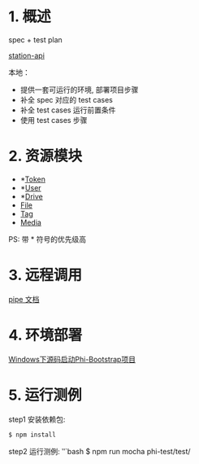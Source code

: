 # 1. 概述
spec + test plan

[station-api](https://github.com/wisnuc/phi-doc/tree/master/api/station.html)

本地：
- 提供一套可运行的环境, 部署项目步骤
- 补全 spec 对应的 test cases
- 补全 test cases 运行前置条件
- 使用 test cases 步骤


# 2. 资源模块
- *[Token](token.md)
- *[User](user.md)
- *[Drive](drive.md)
- [File](file.md)
- [Tag](tag.md)
- [Media](media.md)

PS: 带 * 符号的优先级高

# 3. 远程调用
[pipe 文档](pipe.md)

# 4. 环境部署
[Windows下源码启动Phi-Bootstrap项目](https://github.com/wisnuc/phi-doc/blob/master/Install-Phi-Bootstrap-in-Windows.md)

# 5. 运行测例
step1 安装依赖包:
```bash
$ npm install

```
step2 运行测例:
‵‵`bash
$ npm run mocha phi-test/test/
```

